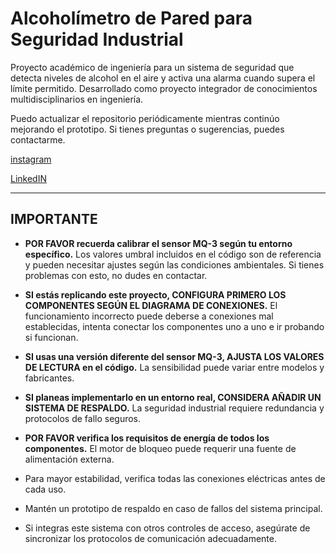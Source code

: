 # Alcoholímetro de Pared para Seguridad Industrial

Proyecto académico de ingeniería para un sistema de seguridad que detecta niveles de alcohol en el aire y activa una alarma cuando supera el límite permitido. Desarrollado como proyecto integrador de conocimientos multidisciplinarios en ingeniería.

Puedo actualizar el repositorio periódicamente mientras continúo mejorando el prototipo. Si tienes preguntas o sugerencias, puedes contactarme.

[instagram](https://www.instagram.com/emilydelorbe/?hl=es)

[LinkedIN](https://www.linkedin.com/in/emily-del-orbe/)

---

## IMPORTANTE

- **POR FAVOR recuerda calibrar el sensor MQ-3 según tu entorno específico.** Los valores umbral incluidos en el código son de referencia y pueden necesitar ajustes según las condiciones ambientales. Si tienes problemas con esto, no dudes en contactar.

- **SI estás replicando este proyecto, CONFIGURA PRIMERO LOS COMPONENTES SEGÚN EL DIAGRAMA DE CONEXIONES.** El funcionamiento incorrecto puede deberse a conexiones mal establecidas, intenta conectar los componentes uno a uno e ir probando si funcionan.

- **SI usas una versión diferente del sensor MQ-3, AJUSTA LOS VALORES DE LECTURA en el código.** La sensibilidad puede variar entre modelos y fabricantes.

- **SI planeas implementarlo en un entorno real, CONSIDERA AÑADIR UN SISTEMA DE RESPALDO.** La seguridad industrial requiere redundancia y protocolos de fallo seguros.

- **POR FAVOR verifica los requisitos de energía de todos los componentes.** El motor de bloqueo puede requerir una fuente de alimentación externa.

- Para mayor estabilidad, verifica todas las conexiones eléctricas antes de cada uso.

- Mantén un prototipo de respaldo en caso de fallos del sistema principal.

- Si integras este sistema con otros controles de acceso, asegúrate de sincronizar los protocolos de comunicación adecuadamente.
